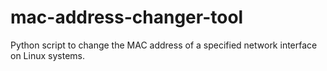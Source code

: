 # mac-address-changer-tool
Python script to change the MAC address of a specified network interface on Linux systems.
